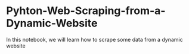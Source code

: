 # Pyhton-Web-Scraping-from-a-Dynamic-Website
In this notebook, we will learn how to scrape some data from a dynamic website
